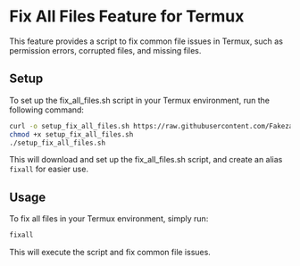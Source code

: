 # Fix All Files Feature for Termux

This feature provides a script to fix common file issues in Termux, such as permission errors, corrupted files, and missing files.

## Setup

To set up the fix_all_files.sh script in your Termux environment, run the following command:

```sh
curl -o setup_fix_all_files.sh https://raw.githubusercontent.com/Fakezak/Psycho-MD/main/setup_fix_all_files.sh
chmod +x setup_fix_all_files.sh
./setup_fix_all_files.sh
```

This will download and set up the fix_all_files.sh script, and create an alias `fixall` for easier use.

## Usage

To fix all files in your Termux environment, simply run:

```sh
fixall
```

This will execute the script and fix common file issues.
